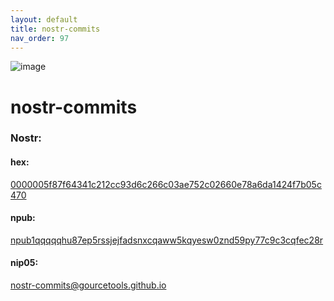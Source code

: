 ```yaml
---
layout: default
title: nostr-commits
nav_order: 97
---
```

![image](https://user-images.githubusercontent.com/120996278/227081759-1d413335-ab3a-47c4-860c-70b8aeb93201.png)

# nostr-commits

### <b>Nostr:</b> <br>
#### hex: 
[0000005f87f64341c212cc93d6c266c03ae752c02660e78a6da1424f7b05c470](nostr:0000005f87f64341c212cc93d6c266c03ae752c02660e78a6da1424f7b05c470) 
#### npub: 
[npub1qqqqqhu87ep5rssjejfadsnxcqaww5kqyesw0znd59py77c9c3cqfec28r](nostr:npub1qqqqqhu87ep5rssjejfadsnxcqaww5kqyesw0znd59py77c9c3cqfec28r) 
#### nip05: 
[nostr-commits@gourcetools.github.io](nostr:nostr-commits@gourcetools.github.io) 
